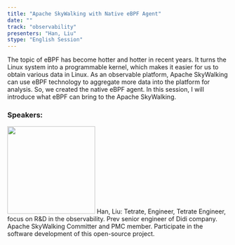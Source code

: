```yaml
---
title: "Apache SkyWalking with Native eBPF Agent"
date: "" 
track: "observability"
presenters: "Han, Liu"
stype: "English Session"
---
```

The topic of eBPF has become hotter and hotter in recent years. It turns the Linux system into a programmable kernel, which makes it easier for us to obtain various data in Linux.
As an observable platform, Apache SkyWalking can use eBPF technology to aggregate more data into the platform for analysis. So, we created the native eBPF agent. In this session, I will introduce what eBPF can bring to the Apache SkyWalking.
 ### Speakers: 
 <img src="images/speaker/1000.png" width="200" />
 Han, Liu: Tetrate, Engineer, Tetrate Engineer, focus on R&D in the observability. Prev senior engineer of Didi company.
Apache SkyWalking Committer and PMC member. Participate in the software development of this open-source project.
 